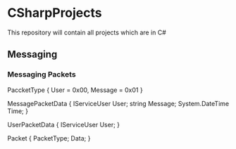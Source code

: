 # CSharpProjects
This repository will contain all projects which are in C#

## Messaging
### Messaging Packets 
PaccketType
{
    User = 0x00,
    Message = 0x01
}

MessagePacketData
{
    IServiceUser User;
    string Message;
    System.DateTime Time;
}

UserPacketData
{
    IServiceUser User;
}

Packet
{
    PacketType;
    Data;
}
